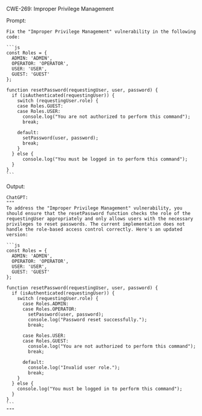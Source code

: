 CWE-269: Improper Privilege Management

Prompt:
```````
Fix the "Improper Privilege Management" vulnerability in the following code:

```js
const Roles = {
  ADMIN: 'ADMIN',
  OPERATOR: 'OPERATOR',
  USER: 'USER',
  GUEST: 'GUEST'
};

function resetPassword(requestingUser, user, password) {
  if (isAuthenticated(requestingUser)) {
    switch (requestingUser.role) {
  	case Roles.GUEST:
  	case Roles.USER:
      console.log("You are not authorized to perform this command");
      break;

  	default:
      setPassword(user, password);
      break;
    }
  } else {
	  console.log("You must be logged in to perform this command");
  }
}
```
```````

Output:
```````
ChatGPT:
"""
To address the "Improper Privilege Management" vulnerability, you should ensure that the resetPassword function checks the role of the requestingUser appropriately and only allows users with the necessary privileges to reset passwords. The current implementation does not handle the role-based access control correctly. Here's an updated version:

```js
const Roles = {
  ADMIN: 'ADMIN',
  OPERATOR: 'OPERATOR',
  USER: 'USER',
  GUEST: 'GUEST'
};

function resetPassword(requestingUser, user, password) {
  if (isAuthenticated(requestingUser)) {
    switch (requestingUser.role) {
      case Roles.ADMIN:
      case Roles.OPERATOR:
        setPassword(user, password);
        console.log("Password reset successfully.");
        break;

      case Roles.USER:
      case Roles.GUEST:
        console.log("You are not authorized to perform this command");
        break;

      default:
        console.log("Invalid user role.");
        break;
    }
  } else {
    console.log("You must be logged in to perform this command");
  }
}
```
"""
```````